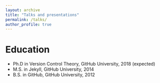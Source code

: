 ```yaml
---
layout: archive
title: "Talks and presentations"
permalink: /talks/
author_profile: true
---
```



Education
======
* Ph.D in Version Control Theory, GitHub University, 2018 (expected)
* M.S. in Jekyll, GitHub University, 2014
* B.S. in GitHub, GitHub University, 2012

